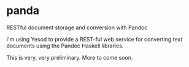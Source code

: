 # panda

RESTful document storage and conversion with Pandoc

I'm using Yesod to provide a REST-ful web service for converting text documents using the Pandoc Haskell libraries.

This is very, very preliminary.  More to come soon.
